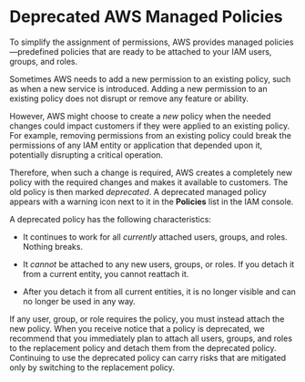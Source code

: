 # Deprecated AWS Managed Policies<a name="access_policies_managed-deprecated"></a>

To simplify the assignment of permissions, AWS provides managed policies—predefined policies that are ready to be attached to your IAM users, groups, and roles\.

Sometimes AWS needs to add a new permission to an existing policy, such as when a new service is introduced\. Adding a new permission to an existing policy does not disrupt or remove any feature or ability\.

However, AWS might choose to create a *new* policy when the needed changes could impact customers if they were applied to an existing policy\. For example, removing permissions from an existing policy could break the permissions of any IAM entity or application that depended upon it, potentially disrupting a critical operation\.

Therefore, when such a change is required, AWS creates a completely new policy with the required changes and makes it available to customers\. The old policy is then marked *deprecated*\. A deprecated managed policy appears with a warning icon next to it in the **Policies** list in the IAM console\.

A deprecated policy has the following characteristics:

+ It continues to work for all *currently* attached users, groups, and roles\. Nothing breaks\.

+ It *cannot* be attached to any new users, groups, or roles\. If you detach it from a current entity, you cannot reattach it\.

+ After you detach it from all current entities, it is no longer visible and can no longer be used in any way\.

If any user, group, or role requires the policy, you must instead attach the new policy\. When you receive notice that a policy is deprecated, we recommend that you immediately plan to attach all users, groups, and roles to the replacement policy and detach them from the deprecated policy\. Continuing to use the deprecated policy can carry risks that are mitigated only by switching to the replacement policy\.